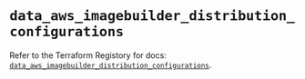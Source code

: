 # `data_aws_imagebuilder_distribution_configurations`

Refer to the Terraform Registory for docs: [`data_aws_imagebuilder_distribution_configurations`](https://www.terraform.io/docs/providers/aws/d/imagebuilder_distribution_configurations).
